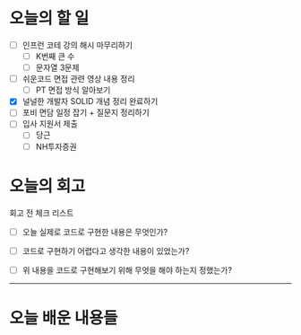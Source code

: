 
# 오늘의 할 일

- [ ] 인프런 코테 강의 해시 마무리하기
	- [ ] K번째 큰 수 
	- [ ] 문자열 3문제
- [ ] 쉬운코드 면접 관련 영상 내용 정리
	- [ ] PT 면접 방식 알아보기
- [x] 널널한 개발자 SOLID 개념 정리 완료하기
- [ ] 포비 면담 일정 잡기 + 질문지 정리하기
- [ ] 입사 지원서 제출
	- [ ] 당근
	- [ ] NH투자증권

# 오늘의 회고

회고 전 체크 리스트
- [ ] 오늘 실제로 코드로 구현한 내용은 무엇인가?
- [ ] 코드로 구현하기 어렵다고 생각한 내용이 있었는가?
- [ ] 위 내용을 코드로 구현해보기 위해 무엇을 해야 하는지 정했는가?




---
# 오늘 배운 내용들




